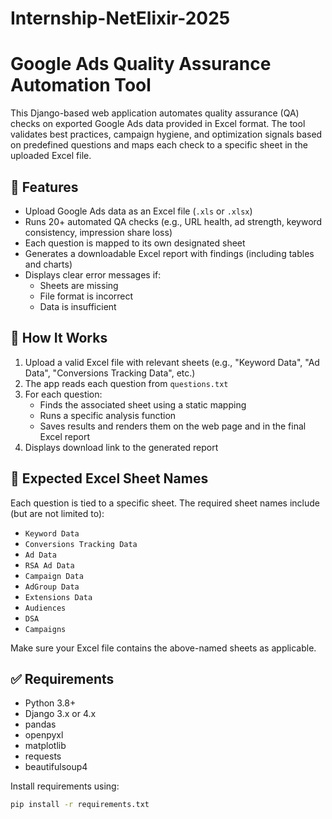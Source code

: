 # Internship-NetElixir-2025

# Google Ads Quality Assurance Automation Tool

This Django-based web application automates quality assurance (QA) checks on exported Google Ads data provided in Excel format. The tool validates best practices, campaign hygiene, and optimization signals based on predefined questions and maps each check to a specific sheet in the uploaded Excel file.

## 🔧 Features

- Upload Google Ads data as an Excel file (`.xls` or `.xlsx`)
- Runs 20+ automated QA checks (e.g., URL health, ad strength, keyword consistency, impression share loss)
- Each question is mapped to its own designated sheet
- Generates a downloadable Excel report with findings (including tables and charts)
- Displays clear error messages if:
  - Sheets are missing
  - File format is incorrect
  - Data is insufficient

## 🚀 How It Works

1. Upload a valid Excel file with relevant sheets (e.g., "Keyword Data", "Ad Data", "Conversions Tracking Data", etc.)
2. The app reads each question from `questions.txt`
3. For each question:
   - Finds the associated sheet using a static mapping
   - Runs a specific analysis function
   - Saves results and renders them on the web page and in the final Excel report
4. Displays download link to the generated report

## 📁 Expected Excel Sheet Names

Each question is tied to a specific sheet. The required sheet names include (but are not limited to):

- `Keyword Data`
- `Conversions Tracking Data`
- `Ad Data`
- `RSA Ad Data`
- `Campaign Data`
- `AdGroup Data`
- `Extensions Data`
- `Audiences`
- `DSA`
- `Campaigns`

Make sure your Excel file contains the above-named sheets as applicable.

## ✅ Requirements

- Python 3.8+
- Django 3.x or 4.x
- pandas
- openpyxl
- matplotlib
- requests
- beautifulsoup4

Install requirements using:

```bash
pip install -r requirements.txt
